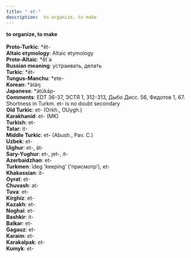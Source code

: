```yaml
---
title: " et-"
description:  to organize, to make
---
```

<strong> to organize, to make</strong><br><br>
<strong>Proto-Turkic</strong>:  *ēt-<br>
<strong>Altaic etymology</strong>:  Altaic etymology<br>
<strong> Proto-Altaic</strong>:  *ḗt`a<br>
<strong>Russian meaning</strong>:  устраивать, делать<br>
<strong>Turkic</strong>:  *ēt-<br>
<strong>Tungus-Manchu</strong>:  *ete-<br>
<strong>Korean</strong>:  *àtáŋ<br>
<strong>Japanese</strong>:  *átúkáp-<br>
<strong>Comments</strong>:  EDT 36-37, ЭСТЯ 1, 312-313, Дыбо Дисс. 56, Федотов 1, 67. Shortness in Turkm. et- is no doubt secondary<br>
<strong>Old Turkic</strong>:  et- (Orkh., OUygh.)<br>
<strong>Karakhanid</strong>:  et- (MK)<br>
<strong>Turkish</strong>:  et-<br>
<strong>Tatar</strong>:  it-<br>
<strong>Middle Turkic</strong>:  et- (Abush., Pav. C.)<br>
<strong>Uzbek</strong>:  et-<br>
<strong>Uighur</strong>:  et-, ät-<br>
<strong>Sary-Yughur</strong>:  et-, jet-, it-<br>
<strong>Azerbaidzhan</strong>:  et-<br>
<strong>Turkmen</strong>:  īdeg 'keeping' ('присмотр'), et-<br>
<strong>Khakassian</strong>:  it-<br>
<strong>Oyrat</strong>:  et-<br>
<strong>Chuvash</strong>:  at-<br>
<strong>Tuva</strong>:  et-<br>
<strong>Kirghiz</strong>:  et-<br>
<strong>Kazakh</strong>:  et-<br>
<strong>Noghai</strong>:  et-<br>
<strong>Bashkir</strong>:  it-<br>
<strong>Balkar</strong>:  et-<br>
<strong>Gagauz</strong>:  et-<br>
<strong>Karaim</strong>:  et-<br>
<strong>Karakalpak</strong>:  et-<br>
<strong>Kumyk</strong>:  et-<br>


